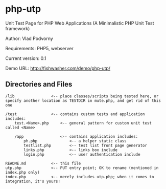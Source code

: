 php-utp
=======

Unit Test Page for PHP Web Applications (A Minimalistic PHP Unit Test framework)

Author: Vlad Podvorny

Requirements: PHP5, webserver

Current version: 0.1

Demo URL: http://fishwasher.com/demo/php-utp/

## Directories and Files

    /lib                <-- place classes/scripts being tested here, or specify another location as TESTDIR in mute.php, and get rid of this one
        
    /test               <-- contains custom tests and application includes:
        test.<Name>.php     <-- general pattern for custom unit test called <Name>

        /app                <-- contains application includes:
            ph.php              <-- a helper static class
            testlist.php        <-- test list front page generator
            links.php           <-- links box include
            login.php           <-- user authentication include

    README.md           <-- this file
    utp.php             <-- PUT entry point; OK to rename (mentioned in index.php only)
    index.php           <-- merely includes utp.php; when it comes to integration, it's yours!
